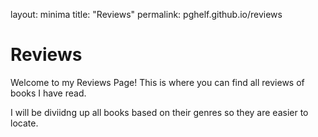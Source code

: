 layout: minima
title: "Reviews" 
permalink: pghelf.github.io/reviews 

<!DOCTYPE html> 
<html> 
  <head> 
  <title> Reviews </title>
    </head>

  <body> 
  <h1> Reviews </h1>
    <p> Welcome to my Reviews Page! This is where you can find all reviews of books I have read. </p>
    <p> I will be diviidng up all books based on their genres so they are easier to locate. </p>
  </body>
</html>

